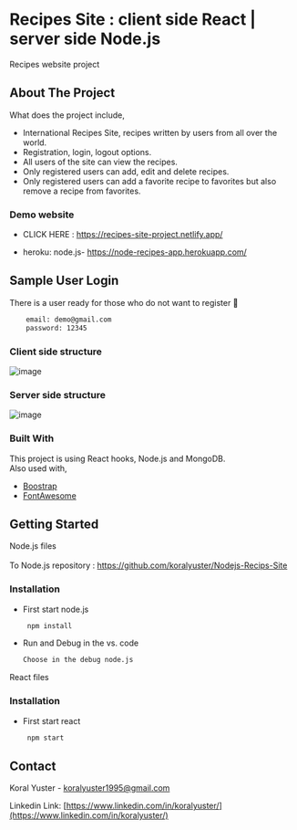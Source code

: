 # Recipes Site : client side React |  server side Node.js
 
Recipes website project


<!-- ABOUT THE PROJECT -->
## About The Project


What does the project include,
* International Recipes Site, recipes written by users from all over the world.
* Registration, login, logout options.
* All users of the site can view the recipes.
* Only registered users can add, edit and delete recipes.
* Only registered users can add a favorite recipe to favorites but also remove a recipe from favorites.

### Demo website
* CLICK HERE : https://recipes-site-project.netlify.app/

* heroku: node.js- https://node-recipes-app.herokuapp.com/

<!-- USAGE EXAMPLES -->
## Sample User Login

There is a user ready for those who do not want to register 🙂

```sh
    email: demo@gmail.com
    password: 12345
   ```

### Client side structure
![image](https://user-images.githubusercontent.com/70564042/124884251-c5d70600-dfda-11eb-8e4d-dc58a35ec431.png)

### Server side structure
![image](https://user-images.githubusercontent.com/70564042/124884434-ee5f0000-dfda-11eb-9ff1-83605d25c103.png)


### Built With

This project is using React hooks, Node.js and MongoDB.<br>
Also used with,
* [Boostrap](https://getbootstrap.com/)
* [FontAwesome](https://fontawesome.com/)



<!-- GETTING STARTED -->
## Getting Started


Node.js files <br>
<br>
To Node.js repository : https://github.com/koralyuster/Nodejs-Recips-Site

### Installation

* First start node.js
   ```sh
    npm install 
   ```
* Run and Debug in the vs. code
   ```sh
   Choose in the debug node.js
   ```

React files 

### Installation

* First start react
   ```sh
    npm start 
   ```


<!-- CONTACT -->
## Contact


Koral Yuster - koralyuster1995@gmail.com

Linkedin Link: [https://www.linkedin.com/in/koralyuster/](https://www.linkedin.com/in/koralyuster/)

